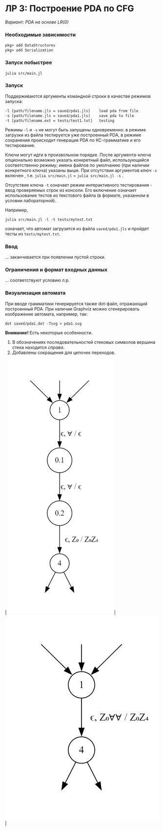 # ЛР 3: Построение PDA по CFG
*Вариант: PDA на основе LR(0)*

### Необходимые зависимости
```
pkg> add DataStructures
pkg> add Serialization
```

### Запуск побыстрее
```
julia src/main.jl
```

### Запуск
Поддерживаются аргументы командной строки в качестве режимов запуска:
```
-l [path/filename.jls = saved/pda1.jls]    load pda from file
-s [path/filename.jls = saved/pda1.jls]    save pda to file 
-t [path/filename.ext = tests/test1.txt]   testing
```
Режимы `-l` и `-s` не могут быть запущены одновременно: в режиме загрузки из файла тестируется уже построенный PDA, в режиме сохранения происходит генерация PDA по КС-грамматике и его тестирование.

Ключи могут идти в произвольном порядке. 
После аргумента-ключа опционально возможно указать конкретный файл, использующийся соответственно режиму; имена файлов по умолчанию (при наличии конкретного ключа) указаны выше. 
При отсутствии аргументов ключ `-s` включен , т.е. 
`julia src/main.jl`   =   `julia src/main.jl -s` .

Отсутствие ключа `-t` означает режим интерактивного тестирования - ввод проверяемых строк из консоли. Его включение означает использование тестов из текстового файла (в формате, указанном в условии лабораторной).

Например,
```
julia src/main.jl -l -t tests/mytest.txt
```
означает, что автомат загрузится из файла `saved/pda1.jls` и пройдет тесты из `tests/mytest.txt`.

### Ввод
... заканчивается при появлении пустой строки.

### Ограничения и формат входных данных
... соответствуют условию л.р.

### Визуализация автомата
При вводе грамматики генерируется также dot-файл, отражающий построенный PDA. При наличии Graphviz можно сгенерировать изображение автомата, например, так:

```
dot saved/pda1.dot -Tsvg > pda1.svg
```
**Внимание!** Есть некоторые особенности.
1. В обозначениях последовательностей стековых символов вершина стека находится *справа*.
2. Добавлены сокращения для цепочек переходов.
 
| ![](readme_img/image_chain.png) | ![](readme_img/image_short.png) |